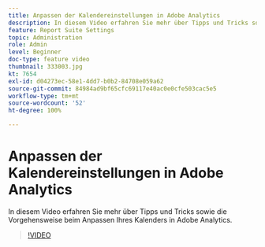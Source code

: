 ```yaml
---
title: Anpassen der Kalendereinstellungen in Adobe Analytics
description: In diesem Video erfahren Sie mehr über Tipps und Tricks sowie die Vorgehensweise beim Anpassen Ihres Kalenders in Adobe Analytics.
feature: Report Suite Settings
topic: Administration
role: Admin
level: Beginner
doc-type: feature video
thumbnail: 333003.jpg
kt: 7654
exl-id: d04273ec-58e1-4dd7-b0b2-84708e059a62
source-git-commit: 84984ad9bf65cfc69117e40ac0e0cfe503cac5e5
workflow-type: tm+mt
source-wordcount: '52'
ht-degree: 100%

---
```


# Anpassen der Kalendereinstellungen in Adobe Analytics

In diesem Video erfahren Sie mehr über Tipps und Tricks sowie die Vorgehensweise beim Anpassen Ihres Kalenders in Adobe Analytics.

>[!VIDEO](https://video.tv.adobe.com/v/333003/?quality=12&learn=on)
